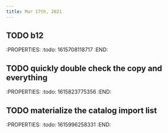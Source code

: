 ```yaml
---
title: Mar 17th, 2021
---
```


## TODO b12
:PROPERTIES:
:todo: 1615708118717
:END:
## TODO quickly double check the copy and everything
:PROPERTIES:
:todo: 1615823775356
:END:
## TODO materialize the catalog import list
:PROPERTIES:
:todo: 1615996258331
:END:

